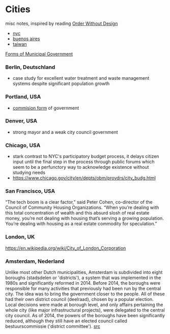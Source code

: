 # Cities

misc notes, inspired by reading [Order Without Design](../OrderWithoutDesign.md)

* [nyc](./nyc.md)
* [buenos aires](./buenos_aires.md)
* [taiwan](./taiwan.md)

[Forms of Municipal Government](https://www.nlc.org/forms-of-municipal-government) 

### Berlin, Deutschland
* case study for excellent water treatment and waste management systems despite significant population growth

### Portland, USA
* [commision form](https://www.portlandoregon.gov/auditor/article/9178) of government

### Denver, USA
* strong mayor and a weak city council government

### Chicago, USA
* stark contrast to NYC's participatory budget process, it delays citizen input until the final step in the process through public forums which seem to be a perfunctory way to acknowledge existence without studying needs
* https://www.chicago.gov/city/en/depts/obm/provdrs/city_budg.html

### San Francisco, USA
“The tech boom is a clear factor,” said Peter Cohen, co-director of the Council of Community Housing Organizations. “When you’re dealing with this total concentration of wealth and this absurd slosh of real estate money, you’re not dealing with housing that’s serving a growing population. You’re dealing with housing as a real estate commodity for speculation.”

### London, UK
https://en.wikipedia.org/wiki/City_of_London_Corporation

### Amsterdam, Nederland
Unlike most other Dutch municipalities, Amsterdam is subdivided into eight boroughs (stadsdelen or 'districts'), a system that was implemented in the 1980s and significantly reformed in 2014. Before 2014, the boroughs were responsible for many activities that previously had been run by the central city. The idea was to bring the government closer to the people. All of these had their own district council (deelraad), chosen by a popular election. Local decisions were made at borough level, and only affairs pertaining the whole city (like major infrastructural projects), were delegated to the central city council. As of 2014, the powers of the boroughs have been significantly reduced, although they still have an elected council called bestuurscommissie ('district committee'). [src](https://en.wikipedia.org/wiki/Government_of_Amsterdam)
